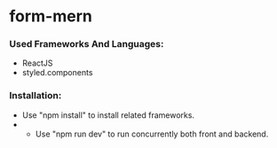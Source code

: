 # form-mern

### Used Frameworks And Languages:
- ReactJS
- styled.components

### Installation:
- Use "npm install" to install related frameworks.
- - Use "npm run dev" to run concurrently both front and backend.


 
